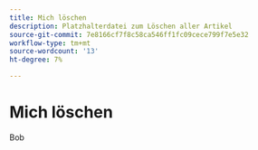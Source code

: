 ```yaml
---
title: Mich löschen
description: Platzhalterdatei zum Löschen aller Artikel
source-git-commit: 7e8166cf7f8c58ca546ff1fc09cece799f7e5e32
workflow-type: tm+mt
source-wordcount: '13'
ht-degree: 7%

---
```


# Mich löschen

Bob